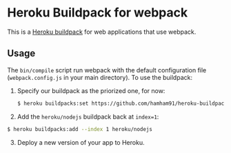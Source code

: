 # Heroku Buildpack for webpack

This is a [Heroku buildpack](http://devcenter.heroku.com/articles/buildpacks) for web applications that use webpack.

## Usage

The `bin/compile` script run webpack with the default configuration file (`webpack.config.js` in your main directory). To use the buildpack:

1. Specify our buildpack as the priorized one, for now:

   ```bash
   $ heroku buildpacks:set https://github.com/hamham91/heroku-buildpack-webpack
   ```

2. Add the `heroku/nodejs` buildpack back at `index=1`:

  ```bash
  $ heroku buildpacks:add --index 1 heroku/nodejs
  ```

3. Deploy a new version of your app to Heroku.
